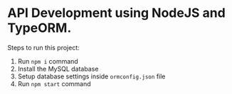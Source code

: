 # API Development using NodeJS and TypeORM.

Steps to run this project:

1. Run `npm i` command
2. Install the MySQL database
3. Setup database settings inside `ormconfig.json` file
4. Run `npm start` command

